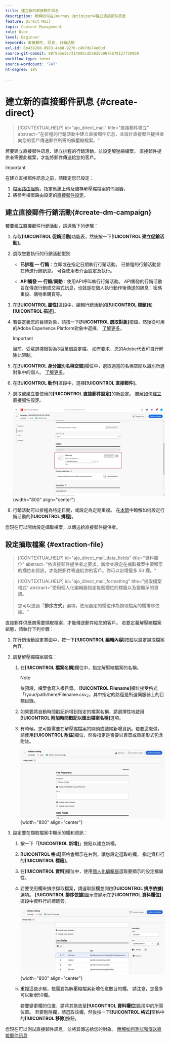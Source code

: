 ```yaml
---
title: 建立新的直接郵件訊息
description: 瞭解如何在Journey Optimizer中建立直接郵件訊息
feature: Direct Mail
topic: Content Management
role: User
level: Beginner
keywords: 直接郵件, 訊息, 行銷活動
exl-id: 6b438268-d983-4ab8-9276-c4b7de74e6bd
source-git-commit: 88f8a5e3e7314992cdb5835b9676b78127f20960
workflow-type: tm+mt
source-wordcount: '747'
ht-degree: 18%

---
```


# 建立新的直接郵件訊息 {#create-direct}

>[!CONTEXTUALHELP]
>id="ajo_direct_mail"
>title="直接郵件建立"
>abstract="在排程的行銷活動中建立直接郵件訊息，並設計直接郵件提供者向您的客戶傳送郵件所需的解壓縮檔案。"

若要建立直接郵件訊息、建立排程的行銷活動，並設定解壓縮檔案。 直接郵件提供者需要此檔案，才能將郵件傳送給您的客戶。

>[!IMPORTANT]
>
>在建立直接郵件訊息之前，請確定您已設定：
>
>1. [檔案路由組態](../direct-mail/direct-mail-configuration.md#file-routing-configuration)，指定應該上傳及儲存解壓縮檔案的伺服器，
>1. 將參考檔案路由設定的[直接郵件設定](../direct-mail/direct-mail-configuration.md#direct-mail-surface)。


## 建立直接郵件行銷活動{#create-dm-campaign}

若要建立直接郵件行銷活動，請遵循下列步驟：

1. 存取&#x200B;**[!UICONTROL 促銷活動]**&#x200B;功能表，然後按一下&#x200B;**[!UICONTROL 建立促銷活動]**。

1. 選取您要執行的行銷活動型別

   * **已排程 — 行銷**：立即或在指定日期執行行銷活動。 已排程的行銷活動旨在傳送行銷訊息。 可從使用者介面設定及執行。

   * **API觸發 — 行銷/異動**：使用API呼叫執行行銷活動。 API觸發的行銷活動旨在傳送行銷或交易式訊息，也就是在個人執行動作後傳送的訊息：密碼重設、購物車購買等。

1. 在&#x200B;**[!UICONTROL 屬性]**&#x200B;區段中，編輯行銷活動的&#x200B;**[!UICONTROL 標題]**&#x200B;和&#x200B;**[!UICONTROL 描述]**。

1. 若要定義您的目標對象，請按一下&#x200B;**[!UICONTROL 選取對象]**&#x200B;按鈕，然後從可用的Adobe Experience Platform對象中選擇。 [了解更多](../audience/about-audiences.md)。

   >[!IMPORTANT]
   >
   >目前，受眾選擇限製為3百萬個設定檔。 如有要求，您的Adobe代表可自行解除此限制。

1. 在&#x200B;**[!UICONTROL 身分識別名稱空間]**&#x200B;欄位中，選取適當的名稱空間以識別所選對象中的個人。 [了解更多](../event/about-creating.md#select-the-namespace)。

1. 在&#x200B;**[!UICONTROL 動作]**&#x200B;區段中，選擇&#x200B;**[!UICONTROL 直接郵件]**。

1. 選取或建立要使用的&#x200B;**[!UICONTROL 直接郵件設定]**&#x200B;的新設定。 [瞭解如何建立直接郵件設定](direct-mail-configuration.md#direct-mail-surface)。

   ![](assets/direct-mail-campaign.png){width="800" align="center"}

1. 行銷活動可以排程為特定日期，或設定為定期重複。 在[本節](../campaigns/create-campaign.md#schedule)中瞭解如何設定行銷活動的&#x200B;**[!UICONTROL 排程]**。

您現在可以開始設定擷取檔案，以傳送給直接郵件提供者。

## 設定摘取檔案 {#extraction-file}

>[!CONTEXTUALHELP]
>id="ajo_direct_mail_data_fields"
>title="資料欄位"
>abstract="依直接郵件提供者之要求，新增並設定在摘取檔案中要顯示的欄位和資訊，才能把郵件寄送給你的客戶。你可以新增最多 50 欄。"

>[!CONTEXTUALHELP]
>id="ajo_direct_mail_formatting"
>title="摘取檔案格式"
>abstract="使用個人化編輯器指定每個欄位的標籤以及要顯示的資訊。<br/><br/>您可以透過「<b>排序方式</b>」選項，使用選定的欄位作為摘取檔案的欄排序依據。"

直接郵件供應商需要擷取檔案，才能傳送郵件給您的客戶。 若要定義解壓縮檔案組態，請執行下列步驟：

1. 在行銷活動設定畫面中，按一下&#x200B;**[!UICONTROL 編輯內容]**&#x200B;按鈕以設定擷取檔案內容。

1. 調整解壓縮檔案屬性：

   1. 在&#x200B;**[!UICONTROL 檔案名稱]**&#x200B;欄位中，指定解壓縮檔案的名稱。

      >[!NOTE]
      >
      >依預設，檔案會寫入根目錄。 **[!UICONTROL Filename]**&#x200B;欄位接受格式「/your/path/here/Filename.csv」，其中指定的路徑是所選伺服器上的目標目錄。<!--TBC if for SFTP and Azure only, or for all servers including S3-->

   1. 如果要將自動時間戳記新增到指定的檔案名稱，請選擇性地啟用&#x200B;**[!UICONTROL 附加時間戳記以匯出檔案名稱]**&#x200B;選項。

   1. 有時候，您可能需要在解壓縮檔案的開頭或結尾新增資訊。若要這麼做，請使用&#x200B;**[!UICONTROL 附註]**&#x200B;欄位，然後指定是否要以頁首或頁尾形式包含附註。

      ![](assets/direct-mail-properties.png){width="800" align="center"}

1. 設定要在擷取檔案中顯示的欄和資訊：

   1. 按一下「**[!UICONTROL 新增]**」按鈕以建立新欄。

   1. **[!UICONTROL 格式]**&#x200B;窗格會顯示在右側，讓您設定選取的欄。 指定資料行的&#x200B;**[!UICONTROL 標籤]**。

   1. 在&#x200B;**[!UICONTROL 資料]**&#x200B;欄位中，使用[個人化編輯器](../personalization/personalization-build-expressions.md)選取要顯示的設定檔屬性。

   1. 若要使用欄來排序擷取檔案，請選取該欄並開啟&#x200B;**[!UICONTROL 排序依據]**&#x200B;選項。 **[!UICONTROL 排序依據]**&#x200B;圖示會顯示在&#x200B;**[!UICONTROL 資料欄位]**&#x200B;區段中資料行的標籤旁。

      ![](assets/direct-mail-content.png){width="800" align="center"}

   1. 重複這些步驟，視需要為解壓縮檔案新增任意數目的欄。 請注意，您最多可以新增50欄。

      若要變更欄的位置，請將其拖放至&#x200B;**[!UICONTROL 資料欄位]**&#x200B;區段中的所需位置。 若要刪除欄，請選取該欄，然後按一下&#x200B;**[!UICONTROL 格式]**&#x200B;窗格中的&#x200B;**[!UICONTROL 移除]**&#x200B;按鈕。

您現在可以測試直接郵件訊息，並將其傳送給您的對象。 [瞭解如何測試和傳送直接郵件訊息](test-send-direct-mail.md)

